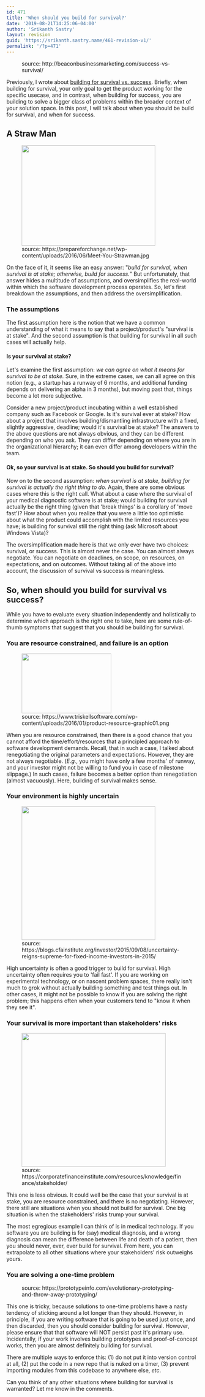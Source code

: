 ```yaml
---
id: 471
title: 'When should you build for survival?'
date: '2019-08-21T14:25:06-04:00'
author: 'Srikanth Sastry'
layout: revision
guid: 'https://srikanth.sastry.name/461-revision-v1/'
permalink: '/?p=471'
---
```


<!-- wp:image {"align":"center","id":463} -->
<div class="wp-block-image"><figure class="aligncenter"><img src="https://srikanth.sastry.name/wp-content/uploads/2019/08/Are-You-Succeeding-Blog-thegem-blog-default-1024x512.jpg" alt="" class="wp-image-463"/><figcaption>source: http://beaconbusinessmarketing.com/success-vs-survival/</figcaption></figure></div>
<!-- /wp:image -->

<!-- wp:paragraph -->
<p>Previously, I wrote about <a href="https://srikanth.sastry.name/are-you-building-for-survival-or-excellence/">building for survival vs. success</a>. Briefly, when building for survival, your only goal to get the product working for the specific usecase, and in contrast, when building for success, you are building to solve a bigger class of problems within the broader context of your solution space. In this post, I will talk about when you should be build for survival, and when for success.</p>
<!-- /wp:paragraph -->

<!-- wp:more -->
<!--more-->
<!-- /wp:more -->

<!-- wp:heading -->
<h2>A Straw Man</h2>
<!-- /wp:heading -->

<!-- wp:image {"align":"center","id":464,"width":349,"height":262} -->
<div class="wp-block-image"><figure class="aligncenter is-resized"><img src="https://srikanth.sastry.name/wp-content/uploads/2019/08/Meet-You-Strawman.jpg" alt="" class="wp-image-464" width="349" height="262"/><figcaption>source: https://prepareforchange.net/wp-content/uploads/2016/06/Meet-You-Strawman.jpg</figcaption></figure></div>
<!-- /wp:image -->

<!-- wp:paragraph -->
<p>On the face of it, it seems like an easy answer: "<em>build for survival, when survival is at stake; otherwise, build for success.</em>" But unfortunately, that answer hides a multitude of assumptions, and oversimplifies the real-world within which the software development process operates. So, let's first breakdown the assumptions, and then address the oversimplification.</p>
<!-- /wp:paragraph -->

<!-- wp:heading {"level":3} -->
<h3>The assumptions</h3>
<!-- /wp:heading -->

<!-- wp:paragraph -->
<p>The first assumption here is the notion that we have a common understanding of what it means to say that a project/product's "survival is at stake". And the second assumption is that building for survival in all such cases will actually help. </p>
<!-- /wp:paragraph -->

<!-- wp:heading {"level":4} -->
<h4>Is your survival at stake?</h4>
<!-- /wp:heading -->

<!-- wp:paragraph -->
<p> Let's examine the first assumption: <em>we can agree on what it means for survival to be at stake.</em> Sure, in the extreme cases, we can all agree on this notion (e.g., a startup has a runway of 6 months, and additional funding depends on delivering an alpha in 3 months), but moving past that, things become a lot more subjective. </p>
<!-- /wp:paragraph -->

<!-- wp:paragraph -->
<p>Consider a new project/product incubating within a well established company such as Facebook or Google. Is it's survival ever at stake? How about a project that involves building/dismantling infrastructure with a fixed, slightly aggressive, deadline; would it's survival be at stake? The answers to the above questions are not always obvious, and they can be different depending on who you ask. They can differ depending on where you are in the organizational hierarchy; it can even differ among developers within the team. </p>
<!-- /wp:paragraph -->

<!-- wp:heading {"level":4} -->
<h4>Ok, so your survival is at stake. So should you build for survival?</h4>
<!-- /wp:heading -->

<!-- wp:paragraph -->
<p>Now on to the second assumption: <em>when survival is at stake, building for survival is actually the right thing to do</em>. Again, there are some obvious cases where this is the right call. What about a case where the survival of your medical diagnostic software is at stake; would building for survival actually be the right thing (given that 'break things' is a corollary of 'move fast')?  How about when you realize that you were a little too optimistic about what the product could accomplish with the limited resources you have; is building for survival still the right thing (ask Microsoft about Windows Vista)?</p>
<!-- /wp:paragraph -->

<!-- wp:paragraph -->
<p>The oversimplification made here is that we only ever have two choices: survival, or success. This is almost never the case. You can almost always negotiate. You can negotiate on deadlines, on scope, on resources, on expectations, and on outcomes. Without taking all of the above into account, the discussion of survival vs success is meaningless. </p>
<!-- /wp:paragraph -->

<!-- wp:heading -->
<h2>So, when should you build for survival vs success?</h2>
<!-- /wp:heading -->

<!-- wp:paragraph -->
<p>While you have to evaluate every situation independently and holistically to determine which approach is the right one to take, here are some rule-of-thumb symptoms that suggest that you should be building for survival.</p>
<!-- /wp:paragraph -->

<!-- wp:heading {"level":3} -->
<h3>You are resource constrained, and failure is an option</h3>
<!-- /wp:heading -->

<!-- wp:image {"align":"center","id":465,"width":234,"height":156} -->
<div class="wp-block-image"><figure class="aligncenter is-resized"><img src="https://srikanth.sastry.name/wp-content/uploads/2019/08/product-resource-graphic01.png" alt="" class="wp-image-465" width="234" height="156"/><figcaption>source: https://www.triskellsoftware.com/wp-content/uploads/2016/01/product-resource-graphic01.png</figcaption></figure></div>
<!-- /wp:image -->

<!-- wp:paragraph -->
<p>When you are resource constrained, then there is a good chance that you cannot afford the time/effort/resources that a principled approach to software development demands. Recall, that in such a case, I talked about renegotiating the original parameters and expectations. However, they are not always negotiable. (<em>E.g.</em>, you might have only a few months' of runway, and your investor might not be willing to fund you in case of milestone slippage.) In such cases, failure becomes a better option than renegotiation (almost vacuously). Here, building of survival makes sense.</p>
<!-- /wp:paragraph -->

<!-- wp:heading {"level":3} -->
<h3>Your environment is highly uncertain</h3>
<!-- /wp:heading -->

<!-- wp:image {"align":"center","id":466,"width":349,"height":349} -->
<div class="wp-block-image"><figure class="aligncenter is-resized"><img src="https://srikanth.sastry.name/wp-content/uploads/2019/08/Uncertainty-Reigns-Supreme-for-Fixed-Income-Investors-in-2015-e1505506674364.png" alt="" class="wp-image-466" width="349" height="349"/><figcaption>source: https://blogs.cfainstitute.org/investor/2015/09/08/uncertainty-reigns-supreme-for-fixed-income-investors-in-2015/</figcaption></figure></div>
<!-- /wp:image -->

<!-- wp:paragraph -->
<p>High uncertainty is often a good trigger to build for survival. High uncertainty often requires you to 'fail fast'. If you are working on experimental technology, or on nascent problem spaces, there really isn't much to grok without actually building something and test things out. In other cases, it might not be possible to know if you are solving the right problem; this happens often when your customers tend to "know it when they see it".</p>
<!-- /wp:paragraph -->

<!-- wp:heading {"level":3} -->
<h3>Your survival is more important than stakeholders' risks</h3>
<!-- /wp:heading -->

<!-- wp:image {"align":"center","id":467,"width":376,"height":349} -->
<div class="wp-block-image"><figure class="aligncenter is-resized"><img src="https://srikanth.sastry.name/wp-content/uploads/2019/08/stakeholders.png" alt="" class="wp-image-467" width="376" height="349"/><figcaption>source: https://corporatefinanceinstitute.com/resources/knowledge/finance/stakeholder/</figcaption></figure></div>
<!-- /wp:image -->

<!-- wp:paragraph -->
<p>This one is less obvious. It could well be the case that your survival is at stake, you are resource constrained, and there is no negotiating. However, there still are situations when you should not build for survival. One big situation is when the stakeholders' risks trump your survival.</p>
<!-- /wp:paragraph -->

<!-- wp:paragraph -->
<p>The most egregious example I can think of is in medical technology. If you software you are building is for (say) medical diagnosis, and a wrong diagnosis can mean the difference between life and death of a patient, then you should never, ever, ever build for survival. From here, you can extrapolate to all other situations where your stakeholders' risk outweighs yours.</p>
<!-- /wp:paragraph -->

<!-- wp:heading {"level":3} -->
<h3>You are solving a one-time problem</h3>
<!-- /wp:heading -->

<!-- wp:image {"align":"center","id":468} -->
<div class="wp-block-image"><figure class="aligncenter"><img src="https://srikanth.sastry.name/wp-content/uploads/2019/08/Throw-away-Prototyping-Model.jpg" alt="" class="wp-image-468"/><figcaption>source: https://prototypeinfo.com/evolutionary-prototyping-and-throw-away-prototyping/</figcaption></figure></div>
<!-- /wp:image -->

<!-- wp:paragraph -->
<p>This one is tricky, because solutions to one-time problems have a nasty tendency of sticking around a lot longer than they should. However, in principle, if you are writing software that is going to be used just once, and then discarded, then you should consider building for survival. However, please ensure that that software will NOT persist past it's primary use. Incidentally, if your work involves building prototypes and proof-of-concept works, then you are almost definitely building for survival.</p>
<!-- /wp:paragraph -->

<!-- wp:paragraph -->
<p>There are multiple ways to enforce this: (1) do not put it into version control at all, (2) put the code in a new repo that is nuked on a timer, (3) prevent importing modules from this codebase to anywhere else, <em>etc</em>.</p>
<!-- /wp:paragraph -->

<!-- wp:paragraph -->
<p>Can you think of any other situations where building for survival is warranted? Let me know in the comments.</p>
<!-- /wp:paragraph -->